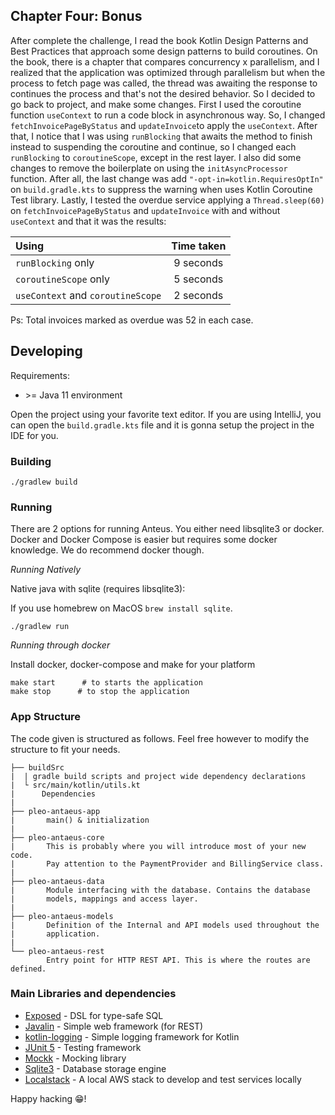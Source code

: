 ## Chapter Four: Bonus
After complete the challenge, I read the book Kotlin Design Patterns and Best Practices that approach some design patterns to build coroutines. On the book, there is a chapter that compares concurrency x parallelism, and I realized that the application was optimized through parallelism but when the process to fetch page was called, the thread was awaiting the response to continues the process and that's not the desired behavior. So I decided to go back to project, and make some changes. First I used the coroutine function `useContext` to run a code block in asynchronous way. So, I changed `fetchInvoicePageByStatus` and `updateInvoice`to apply the `useContext`. After that, I notice that I was using `runBlocking` that awaits the method to finish instead to suspending the coroutine and continue, so I changed each `runBlocking` to `coroutineScope`, except in the rest layer. I also did some changes to remove the boilerplate on using the `initAsyncProcessor` function. After all, the last change was add `"-opt-in=kotlin.RequiresOptIn"` on `build.gradle.kts` to suppress the warning when uses Kotlin Coroutine Test library. Lastly, I tested the overdue service applying a `Thread.sleep(60)` on `fetchInvoicePageByStatus` and `updateInvoice` with and without `useContext` and that it was the results:

| Using                             | Time taken |
|:----------------------------------|:----------:|
| `runBlocking` only                | 9 seconds  |
| `coroutineScope` only             | 5 seconds  |
| `useContext` and `coroutineScope` | 2 seconds  |

Ps: Total invoices marked as overdue was 52 in each case.

## Developing

Requirements:
- \>= Java 11 environment

Open the project using your favorite text editor. If you are using IntelliJ, you can open the `build.gradle.kts` file and it is gonna setup the project in the IDE for you.

### Building

```
./gradlew build
```

### Running

There are 2 options for running Anteus. You either need libsqlite3 or docker. Docker and Docker Compose is easier but requires some docker knowledge. We do recommend docker though.

*Running Natively*

Native java with sqlite (requires libsqlite3):

If you use homebrew on MacOS `brew install sqlite`.

```
./gradlew run
```

*Running through docker*

Install docker, docker-compose and make for your platform

```
make start      # to starts the application
make stop      # to stop the application
```

### App Structure
The code given is structured as follows. Feel free however to modify the structure to fit your needs.
```
├── buildSrc
|  | gradle build scripts and project wide dependency declarations
|  └ src/main/kotlin/utils.kt 
|      Dependencies
|
├── pleo-antaeus-app
|       main() & initialization
|
├── pleo-antaeus-core
|       This is probably where you will introduce most of your new code.
|       Pay attention to the PaymentProvider and BillingService class.
|
├── pleo-antaeus-data
|       Module interfacing with the database. Contains the database 
|       models, mappings and access layer.
|
├── pleo-antaeus-models
|       Definition of the Internal and API models used throughout the
|       application.
|
└── pleo-antaeus-rest
        Entry point for HTTP REST API. This is where the routes are defined.
```

### Main Libraries and dependencies
* [Exposed](https://github.com/JetBrains/Exposed) - DSL for type-safe SQL
* [Javalin](https://javalin.io/) - Simple web framework (for REST)
* [kotlin-logging](https://github.com/MicroUtils/kotlin-logging) - Simple logging framework for Kotlin
* [JUnit 5](https://junit.org/junit5/) - Testing framework
* [Mockk](https://mockk.io/) - Mocking library
* [Sqlite3](https://sqlite.org/index.html) - Database storage engine
* [Localstack](https://localstack.cloud/) - A local AWS stack to develop and test services locally

Happy hacking 😁!

